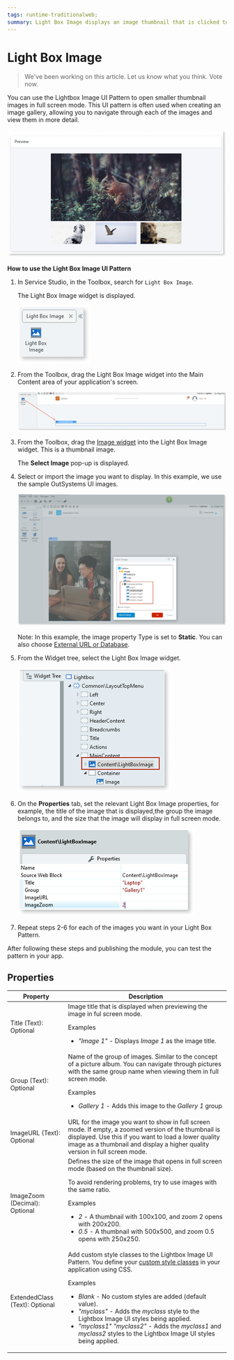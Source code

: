 ```yaml
---
tags: runtime-traditionalweb; 
summary: Light Box Image displays an image thumbnail that is clicked to open a fullscreen image.
---
```


# Light Box Image

> We've been working on this article. Let us know what you think. Vote now.

You can use the Lightbox Image UI Pattern to open smaller thumbnail images in full screen mode. This UI pattern is often used when creating an image gallery, allowing you to navigate through each of the images and view them in more detail.  

![](<images/lightboxweb-image-11.png>)

**How to use the Light Box Image UI Pattern**

1. In Service Studio, in the Toolbox, search for `Light Box Image`. 

    The Light Box Image widget is displayed.

    ![](<images/lightboximage-image-12.png>)    

1. From the Toolbox, drag the Light Box Image widget into the Main Content area of your application's screen.
   
    ![](<images/lightboximage-image-13.png>)

1. From the Toolbox, drag the [Image widget](<../../../../../ref/lang/auto/Class.Image Widget.final.md>) into the Light Box Image widget. This is a thumbnail image. 

    The **Select Image** pop-up is displayed.

1. Select or import the image you want to display. In this example, we use the sample OutSystems UI images.

    ![](<images/lightboximage-image-9.png>)

    Note: In this example, the image property Type is set to **Static**. You can also choose [External URL or Database](../../../../../develop/ui/image/display-image.md).

1. From the Widget tree, select the Light Box Image widget.
    
    ![](<images/lightboximage-image-14.png>)

1. On the **Properties** tab, set the relevant Light Box Image properties, for example, the title of the image that is displayed,the group the image belongs to, and the size that the image will display in full screen mode.

     ![](<images/lightboximage-image-10.png>)

1. Repeat steps 2-6 for each of the images you want in your Light Box Pattern. 

After following these steps and publishing the module, you can test the pattern in your app.

## Properties

| **Property** |  **Description** |
|---|---|
| Title (Text): Optional  |Image title that is displayed when previewing the image in ful screen mode. <p>Examples<ul><li>_"Image 1"_ - Displays *Image 1* as the image title. </li></ul></p>|
| Group (Text): Optional | Name of the group of images. Similar to the concept of a picture album. You can navigate through pictures with the same group name when viewing them in full screen mode.<p>Examples<ul><li>_Gallery 1_ - Adds this image to the _Gallery 1_ group</li></ul></p> |
| ImageURL (Text): Optional | URL for the image you want to show in full screen mode. If empty, a zoomed version of the thumbnail is displayed. Use this if you want to load a lower quality image as a thumbnail and display a higher quality version in full screen mode.   |
| ImageZoom (Decimal): Optional  |  Defines the size of the image that opens in full screen mode (based on the thumbnail size).<p>To avoid rendering problems, try to use images with the same ratio.<p>Examples</p><ul><li>_2_ - A thumbnail with 100x100, and zoom 2 opens with 200x200.</li><li> _0.5_ - A thumbnail with 500x500, and zoom 0.5 opens with 250x250.</li></ul></p> |
| ExtendedClass (Text): Optional |  Add custom style classes to the Lightbox Image UI Pattern. You define your [custom style classes](../../../../../develop/ui/look-feel/css.md) in your application using CSS. <p>Examples <ul><li>_Blank_ - No custom styles are added (default value).</li><li>_"myclass"_ - Adds the _myclass_ style to the Lightbox Image UI styles being applied.</li><li>_"myclass1" "myclass2"_ - Adds the _myclass1_ and _myclass2_ styles to the Lightbox Image UI styles being applied.</li></ul></p> |
